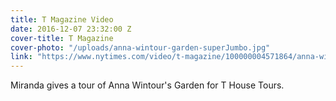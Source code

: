 ```yaml
---
title: T Magazine Video
date: 2016-12-07 23:32:00 Z
cover-title: T Magazine
cover-photo: "/uploads/anna-wintour-garden-superJumbo.jpg"
link: "https://www.nytimes.com/video/t-magazine/100000004571864/anna-wintour-garden-miranda-brooks.html"
---
```


Miranda gives a tour of Anna Wintour's Garden for T House Tours.
